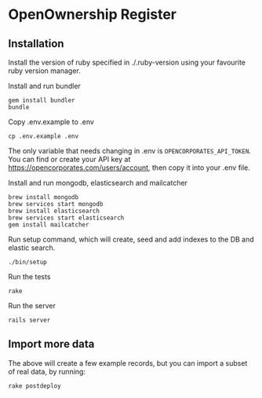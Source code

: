 OpenOwnership Register
======================

Installation
------------

Install the version of ruby specified in ./.ruby-version using your favourite ruby version manager.

Install and run bundler

```
gem install bundler
bundle
```

Copy .env.example to .env

`cp .env.example .env`

The only variable that needs changing in .env is `OPENCORPORATES_API_TOKEN`. You can find or create your API key at https://opencorporates.com/users/account, then copy it into your .env file.

Install and run mongodb, elasticsearch and mailcatcher

```
brew install mongodb
brew services start mongodb
brew install elasticsearch
brew services start elasticsearch
gem install mailcatcher
```

Run setup command, which will create, seed and add indexes to the DB and elastic search.

`./bin/setup`

Run the tests

`rake`

Run the server

`rails server`

Import more data
----------------

The above will create a few example records, but you can import a subset of real data, by running:

`rake postdeploy`
